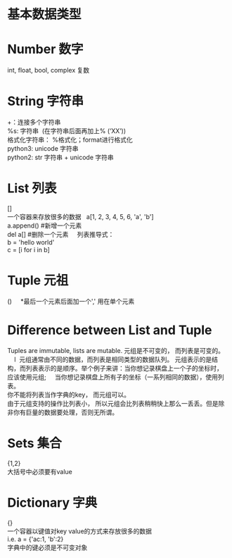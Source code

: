 # 基本数据类型  
# Number 数字  
int, float, bool, complex 复数

# String 字符串  
+：连接多个字符串     
%s: 字符串  (在字符串后面再加上% (‘XX’))   
格式化字符串： %格式化；format进行格式化   
python3: unicode 字符串     
python2: str 字符串 + unicode 字符串     

# List 列表   
[]  
一个容器来存放很多的数据  
a[1, 2, 3, 4, 5, 6, 'a', 'b']   
a.append() #新增一个元素   
del a[] #删除一个元素    
列表推导式：     
b = 'hello world'  
c = [i for i in b]   


# Tuple 元祖  
()    
*最后一个元素后面加一个',' 用在单个元素     

# Difference between List and Tuple
Tuples are immutable, lists are mutable. 元组是不可变的， 而列表是可变的。       l 
元组通常由不同的数据，而列表是相同类型的数据队列。
元组表示的是结构，而列表表示的是顺序。举个例子来讲：当你想记录棋盘上一个子的坐标时， 应该使用元组;    
当你想记录棋盘上所有子的坐标（一系列相同的数据），使用列表。  
你不能将列表当作字典的key， 而元组可以。   
由于元组支持的操作比列表小， 所以元组会比列表稍稍快上那么一丢丢。但是除非你有巨量的数据要处理，否则无所谓。   

# Sets 集合   
{1,2}    
大括号中必须要有value   


# Dictionary 字典     
{}   
一个容器以键值对key value的方式来存放很多的数据    
i.e. a = {'ac:1, 'b':2}   
字典中的键必须是不可变对象   


